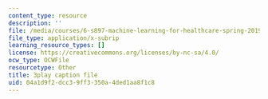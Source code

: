```yaml
---
content_type: resource
description: ''
file: /media/courses/6-s897-machine-learning-for-healthcare-spring-2019/04a1d9f2dcc39ff3350a4ded1aa8f1c8_MdUnh4PaGKw.srt
file_type: application/x-subrip
learning_resource_types: []
license: https://creativecommons.org/licenses/by-nc-sa/4.0/
ocw_type: OCWFile
resourcetype: Other
title: 3play caption file
uid: 04a1d9f2-dcc3-9ff3-350a-4ded1aa8f1c8
---
```

